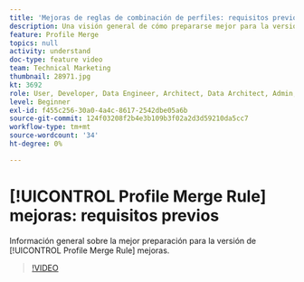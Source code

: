 ```yaml
---
title: 'Mejoras de reglas de combinación de perfiles: requisitos previos'
description: Una visión general de cómo prepararse mejor para la versión de Mejoras en las reglas de combinación de perfiles.
feature: Profile Merge
topics: null
activity: understand
doc-type: feature video
team: Technical Marketing
thumbnail: 28971.jpg
kt: 3692
role: User, Developer, Data Engineer, Architect, Data Architect, Admin, Leader
level: Beginner
exl-id: f455c256-30a0-4a4c-8617-2542dbe05a6b
source-git-commit: 124f03208f2b4e3b109b3f02a2d3d59210da5cc7
workflow-type: tm+mt
source-wordcount: '34'
ht-degree: 0%

---
```


# [!UICONTROL Profile Merge Rule] mejoras: requisitos previos

Información general sobre la mejor preparación para la versión de [!UICONTROL Profile Merge Rule] mejoras.

>[!VIDEO](https://video.tv.adobe.com/v/28971/?quality=12)
